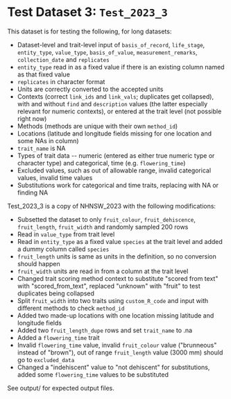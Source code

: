 
# Test Dataset 3: `Test_2023_3`

This dataset is for testing the following, for long datasets:
- Dataset-level and trait-level input of `basis_of_record`, `life_stage`, `entity_type`, `value_type`, `basis_of_value`, `measurement_remarks`, `collection_date` and `replicates`
- `entity_type` read in as a fixed value if there is an existing column named as that fixed value
- `replicates` in character format
- Units are correctly converted to the accepted units
- Contexts (correct `link_ids` and `link_vals`; duplicates get collapsed), with and without `find` and `description` values (the latter especially relevant for numeric contexts), or entered at the trait level (not possible right now)
- Methods (methods are unique with their own `method_id`)
- Locations (latitude and longitude fields missing for one location and some NAs in column)
- `trait_name` is NA
- Types of trait data -- numeric (entered as either true numeric type or character type) and categorical, time (e.g. `flowering_time`)
- Excluded values, such as out of allowable range, invalid categorical values, invalid time values
- Substitutions work for categorical and time traits, replacing with NA or finding NA


Test_2023_3 is a copy of NHNSW_2023 with the following modifications:
- Subsetted the dataset to only `fruit_colour`, `fruit_dehiscence`, `fruit_length`, `fruit_width` and randomly sampled 200 rows
- Read in `value_type` from trait level
- Read in `entity_type` as a fixed value `species` at the trait level and added a dummy column called `species`
- `fruit_length` units is same as units in the definition, so no conversion should happen
- `fruit_width` units are read in from a column at the trait level
- Changed trait scoring method context to substitute "scored from text" with "scored_from_text", replaced "unknown" with "fruit" to test duplicates being collapsed
- Split `fruit_width` into two traits using `custom_R_code` and input with different methods to check `method_id`
- Added two made-up locations with one location missing latitude and longitude fields
- Added two `fruit_length_dupe` rows and set `trait_name` to .na
- Added a `flowering_time` trait
- Invalid `flowering_time` value, invalid `fruit_colour` value ("brunneous" instead of "brown"), out of range `fruit_length` value (3000 mm) should go to `excluded_data`
- Changed a "indehiscent" value to "not dehiscent" for substitutions, added some `flowering_time` values to be substituted

See output/ for expected output files.

